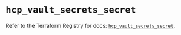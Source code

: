 # `hcp_vault_secrets_secret`

Refer to the Terraform Registry for docs: [`hcp_vault_secrets_secret`](https://registry.terraform.io/providers/hashicorp/hcp/0.91.0/docs/resources/vault_secrets_secret).
